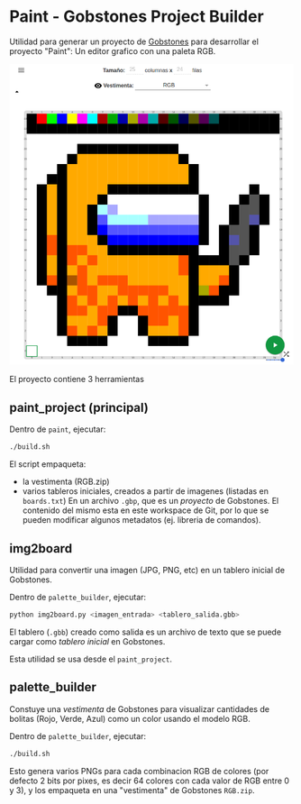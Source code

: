 # Paint - Gobstones Project Builder

Utilidad para generar un proyecto de [Gobstones](https://gobstones.github.io/)
para desarrollar el proyecto "Paint": Un editor grafico con una paleta RGB.

![Ejemplo](docs/sample.png)

El proyecto contiene 3 herramientas

## paint_project (principal)

Dentro de `paint`, ejecutar:

```bash
./build.sh
```

El script empaqueta:
 * la vestimenta (RGB.zip)
 * varios tableros iniciales, creados a partir de imagenes (listadas en `boards.txt`)
En un archivo `.gbp`, que es un *proyecto* de Gobstones. El contenido del mismo
esta en este workspace de Git, por lo que se pueden modificar algunos metadatos
(ej. libreria de comandos).

## img2board

Utilidad para convertir una imagen (JPG, PNG, etc) en un tablero inicial de
Gobstones.


Dentro de `palette_builder`, ejecutar:

```bash
python img2board.py <imagen_entrada> <tablero_salida.gbb>
```

El tablero (`.gbb`) creado como salida es un archivo de texto que se puede
cargar como *tablero inicial* en Gobstones.

Esta utilidad se usa desde el `paint_project`.

## palette_builder

Constuye una *vestimenta* de Gobstones para visualizar cantidades de bolitas
(Rojo, Verde, Azul) como un color usando el modelo RGB.

Dentro de `palette_builder`, ejecutar:

```bash
./build.sh
```

Esto genera varios PNGs para cada combinacion RGB de colores (por defecto
2 bits por pixes, es decir 64 colores con cada valor de RGB entre 0 y 3), y
los empaqueta en una "vestimenta" de Gobstones `RGB.zip`.
